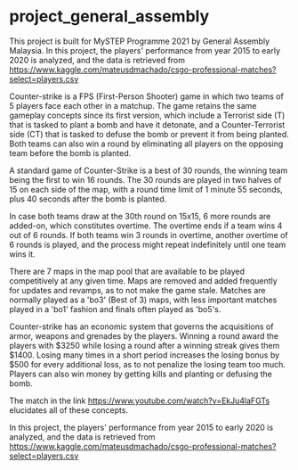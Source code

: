 # project_general_assembly
This project is built for MySTEP Programme 2021 by General Assembly Malaysia. In this project, the players' performance from year 2015 to early 2020 is analyzed, and the data is retrieved from https://www.kaggle.com/mateusdmachado/csgo-professional-matches?select=players.csv

Counter-strike is a FPS (First-Person Shooter) game in which two teams of 5 players face each other in a matchup. The game retains the same gameplay concepts since its first version, which include a Terrorist side (T) that is tasked to plant a bomb and have it detonate, and a Counter-Terrorist side (CT) that is tasked to defuse the bomb or prevent it from being planted. Both teams can also win a round by eliminating all players on the opposing team before the bomb is planted.

A standard game of Counter-Strike is a best of 30 rounds, the winning team being the first to win 16 rounds. The 30 rounds are played in two halves of 15 on each side of the map, with a round time limit of 1 minute 55 seconds, plus 40 seconds after the bomb is planted.

In case both teams draw at the 30th round on 15x15, 6 more rounds are added-on, which constitutes overtime. The overtime ends if a team wins 4 out of 6 rounds. If both teams win 3 rounds in overtime, another overtime of 6 rounds is played, and the process might repeat indefinitely until one team wins it.

There are 7 maps in the map pool that are available to be played competitively at any given time. Maps are removed and added frequently for updates and revamps, as to not make the game stale. Matches are normally played as a 'bo3' (Best of 3) maps, with less important matches played in a 'bo1' fashion and finals often played as 'bo5's.

Counter-strike has an economic system that governs the acquisitions of armor, weapons and grenades by the players. Winning a round award the players with $3250 while losing a round after a winning streak gives them $1400. Losing many times in a short period increases the losing bonus by $500 for every additional loss, as to not penalize the losing team too much. Players can also win money by getting kills and planting or defusing the bomb.

The match in the link https://www.youtube.com/watch?v=EkJu4laFGTs elucidates all of these concepts.

In this project, the players' performance from year 2015 to early 2020 is analyzed, and the data is retrieved from https://www.kaggle.com/mateusdmachado/csgo-professional-matches?select=players.csv
